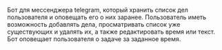 Бот для мессенджера telegram, который хранить список дел пользователя и оповещать его о них заранее. 
Пользователь иметь возможность добавлять дела, просматривать список уже существующих и удалять их, а также редактировать время или текст. 
Бот оповещает пользователя о задаче за заданное время.


